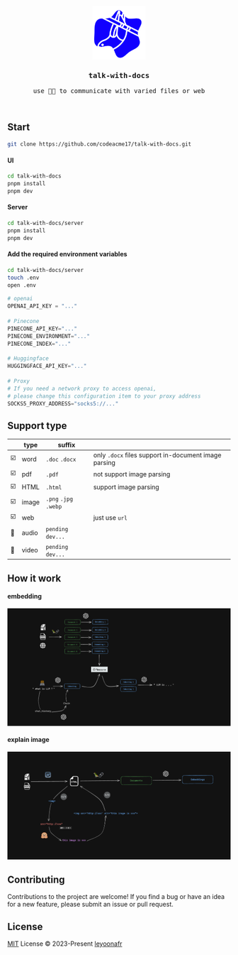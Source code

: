 <br />

<p align="center">
  <img width="120" alt="logo" src="./public/logo.svg"/> 
</p>

<h3 align="center">
  <samp>
    talk-with-docs
  </samp>
</h3>

<p align="center">
  <samp>
    use 🦜️🔗 to communicate with varied files or web
  </samp>
</p>

<br />

## Start
```bash
git clone https://github.com/codeacme17/talk-with-docs.git
```

#### UI
```bash
cd talk-with-docs
pnpm install
pnpm dev
```

#### Server
```bash
cd talk-with-docs/server
pnpm install
pnpm dev
```

#### Add the required environment variables 
```bash
cd talk-with-docs/server
touch .env
open .env
```
```py
# openai
OPENAI_API_KEY = "..." 

# Pinecone
PINECONE_API_KEY="..."
PINECONE_ENVIRONMENT="..."
PINECONE_INDEX="..."

# Huggingface
HUGGINGFACE_API_KEY="..."

# Proxy 
# If you need a network proxy to access openai, 
# please change this configuration item to your proxy address
SOCKS5_PROXY_ADDRESS="socks5://..."
```

## Support type
|       | type | suffix |    |
|-------|------|------|--|
|   ☑️   |word  |  `.doc` `.docx`    |  only `.docx` files support in-document image parsing  | 
|   ☑️   |pdf  |  `.pdf`    |  not support  image parsing  | 
|   ☑️   |HTML  |  `.html`  |  support  image parsing  | 
|   ☑️   |image  |  `.png` `.jpg` `.webp`    |    | 
|   ☑️   |web  |     | just use `url`   | 
|   📌   |audio  |  `pending dev...`    |    | 
|   📌   |video  |  `pending dev...`    |    | 


## How it work

#### embedding
<img alt="embedding" src="./docs/embedding.png"/> 

#### explain image
<img alt="embedding" src="./docs/image-explain.png"/> 


## Contributing
Contributions to the project are welcome! If you find a bug or have an idea for a new feature, please submit an issue or pull request.

## License
[MIT](https://github.com/codeacme17/1llg-terminal-GPT/blob/main/LICENSE) License © 2023-Present [leyoonafr](https://github.com/codeacme17)

